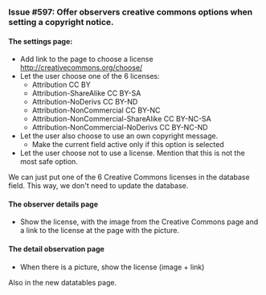 ### Issue #597: Offer observers creative commons options when setting a copyright notice.

#### The settings page:
+ Add link to the page to choose a license http://creativecommons.org/choose/
+ Let the user choose one of the 6 licenses:
  + Attribution CC BY
  + Attribution-ShareAlike CC BY-SA
  + Attribution-NoDerivs CC BY-ND
  + Attribution-NonCommercial CC BY-NC
  + Attribution-NonCommercial-ShareAlike CC BY-NC-SA
  + Attribution-NonCommercial-NoDerivs CC BY-NC-ND
+ Let the user also choose to use an own copyright message.
  + Make the current field active only if this option is selected
+ Let the user choose not to use a license. Mention that this is not the most safe option.

We can just put one of the 6 Creative Commons licenses in the database field. This way, we don't need to update the database.

#### The observer details page
+ Show the license, with the image from the Creative Commons page and a link to the license at the page with the picture.

#### The detail observation page
+ When there is a picture, show the license (image + link)

Also in the new datatables page. 
